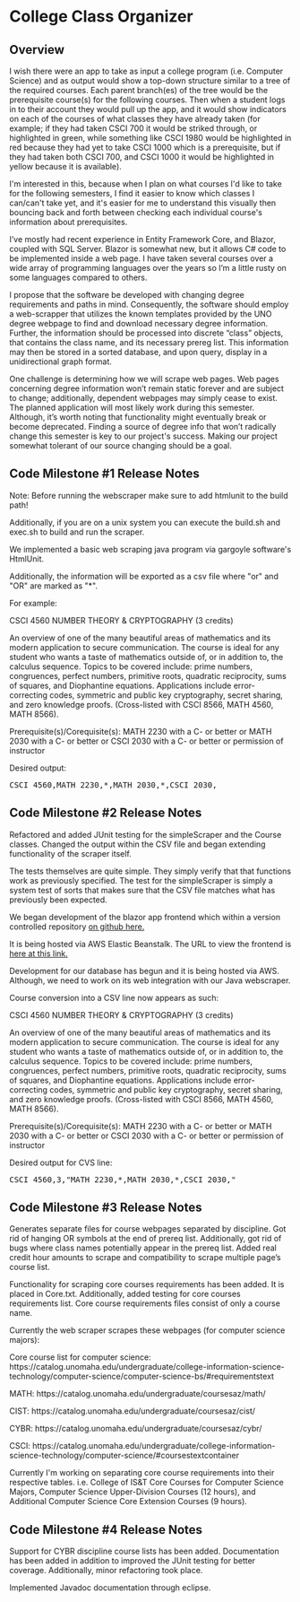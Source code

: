 # College Class Organizer
<h2>
Overview
</h2>
<p>
I wish there were an app to take as input a college program (i.e. Computer Science) and as output would show a top-down structure similar to a tree of the required courses. Each parent branch(es) of the tree would be the prerequisite course(s) for the following courses. Then when a student logs in to their account they would pull up the app, and it would show indicators on each of the courses of what classes they have already taken (for example; if they had taken CSCI 700 it would be striked through, or highlighted in green, while something like CSCI 1980 would be highlighted in red because they had yet to take CSCI 1000 which is a prerequisite, but if they had taken both CSCI 700, and CSCI 1000 it would be highlighted in yellow because it is available). 
</p>

<p>
I'm interested in this, because when I plan on what courses I'd like to take for the following semesters, I find it easier to know which classes I can/can't take yet, and it's easier for me to understand this visually then bouncing back and forth between checking each individual course's information about prerequisites.
</p>

<p>
I’ve mostly had recent experience in Entity Framework Core, and Blazor, coupled with SQL Server. Blazor is somewhat new, but it allows C# code to be implemented inside a web page. I have taken several courses over a wide array of programming languages over the years so I’m a little rusty on some languages compared to others.
</p>

<p>
I propose that the software be developed with changing degree requirements and paths in mind. Consequently, the software should employ a web-scrapper that utilizes the known templates provided by the UNO degree webpage to find and download necessary degree information. Further, the information should be processed into discrete “class” objects, that contains the class name, and its necessary prereg list. This information may then be stored in a sorted database, and upon query, display in a unidirectional graph format. 
</p>

<p>
One challenge is determining how we will scrape web pages. Web pages concerning degree information won’t remain static forever and are subject to change; additionally, dependent webpages may simply cease to exist. The planned application will most likely work during this semester. Although, it’s worth noting that functionality might eventually break or become deprecated. Finding a source of degree info that won’t radically change this semester is key to our project's success. Making our project somewhat tolerant of our source changing should be a goal.
</p>

<h2>
Code Milestone #1 Release Notes
</h2>
<p>
Note: Before running the webscraper make sure to add htmlunit to the build path!
</p>
<p>
Additionally, if you are on a unix system you can execute the build.sh and exec.sh to build and run the scraper.
</p>
<p>
We implemented a basic web scraping java program via gargoyle software's HtmlUnit.
</p>
<p>
Additionally, the information will be exported as a csv file where "or" and "OR" are marked as "*".
</p>
<p>
For example:
</p>
<p>
CSCI 4560  NUMBER THEORY & CRYPTOGRAPHY (3 credits)

An overview of one of the many beautiful areas of mathematics and its modern application to secure communication. The course is ideal for any student who wants a taste of mathematics outside of, or in addition to, the calculus sequence. Topics to be covered include: prime numbers, congruences, perfect numbers, primitive roots, quadratic reciprocity, sums of squares, and Diophantine equations. Applications include error-correcting codes, symmetric and public key cryptography, secret sharing, and zero knowledge proofs. (Cross-listed with CSCI 8566, MATH 4560, MATH 8566).

Prerequisite(s)/Corequisite(s): MATH 2230 with a C- or better or MATH 2030 with a C- or better or CSCI 2030 with a C- or better or permission of instructor
</p>

<p>
Desired output:
</p>

<pre>
CSCI 4560,MATH 2230,*,MATH 2030,*,CSCI 2030,
</pre>


<h2>
Code Milestone #2 Release Notes
</h2>
<p>
Refactored and added JUnit testing for the simpleScraper and the Course classes. Changed the output within the CSV file and began extending functionality of the scraper itself.
</p>
<p>
The tests themselves are quite simple. They simply verify that that functions work as previously specified. The test for the simpleScraper is simply a system test of sorts that makes sure that the CSV file matches what has previously been expected.
</p>
<p>
We began development of the blazor app frontend which within a version controlled repository <a href="https://github.com/TravisWisecup/Course_Display">on github here.</a>
</p>
<p>
It is being hosted via AWS Elastic Beanstalk. The URL to view the frontend is <a href="http://coursedisplay-dev.us-west-2.elasticbeanstalk.com/">here at this link.</a>
</p>
<p>
Development for our database has begun and it is being hosted via AWS. Although, we need to work on its web integration with our Java webscraper.
</p>

<p>
Course conversion into a CSV line now appears as such:
</p>
<p>
CSCI 4560  NUMBER THEORY & CRYPTOGRAPHY (3 credits)

An overview of one of the many beautiful areas of mathematics and its modern application to secure communication. The course is ideal for any student who wants a taste of mathematics outside of, or in addition to, the calculus sequence. Topics to be covered include: prime numbers, congruences, perfect numbers, primitive roots, quadratic reciprocity, sums of squares, and Diophantine equations. Applications include error-correcting codes, symmetric and public key cryptography, secret sharing, and zero knowledge proofs. (Cross-listed with CSCI 8566, MATH 4560, MATH 8566).

Prerequisite(s)/Corequisite(s): MATH 2230 with a C- or better or MATH 2030 with a C- or better or CSCI 2030 with a C- or better or permission of instructor
</p>

<p>
Desired output for CVS line:
</p>

<pre>
CSCI 4560,3,"MATH 2230,*,MATH 2030,*,CSCI 2030,"
</pre>


<h2>
Code Milestone #3 Release Notes
</h2>
<p>
Generates separate files for course webpages separated by discipline. Got rid of hanging OR symbols at the end of prereq list. Additionally, got rid of bugs where class names potentially appear in the prereq list. Added real credit hour amounts to scrape and compatibility to scrape multiple page’s course list.
</p>
<p>
Functionality for scraping core courses requirements has been added. It is placed in Core.txt. Additionally, added testing for core courses requirements list. Core course requirements files consist of only a course name.
</p>
<p>
Currently the web scraper scrapes these webpages (for computer science majors):
</p>
<p>
Core course list for computer science: https://catalog.unomaha.edu/undergraduate/college-information-science-technology/computer-science/computer-science-bs/#requirementstext
</p>
<p>
MATH: https://catalog.unomaha.edu/undergraduate/coursesaz/math/
</p>
<p>
CIST: https://catalog.unomaha.edu/undergraduate/coursesaz/cist/
</p>
<p>
CYBR: https://catalog.unomaha.edu/undergraduate/coursesaz/cybr/
</p>
<p>
CSCI: https://catalog.unomaha.edu/undergraduate/college-information-science-technology/computer-science/#coursestextcontainer
</p>
<p>
Currently I'm working on separating core course requirements into their respective tables. i.e. College of IS&T Core Courses for Computer Science Majors, Computer Science Upper-Division Courses (12 hours), and Additional Computer Science Core Extension Courses (9 hours).
</p>

<h2>
Code Milestone #4 Release Notes
</h2>
<p>
Support for CYBR discipline course lists has been added. Documentation has been added in addition to improved the JUnit testing for better coverage. Additionally, minor refactoring took place. 

Implemented Javadoc documentation through eclipse.
</p>
